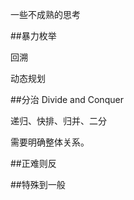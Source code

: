 一些不成熟的思考



##暴力枚举

回溯

动态规划





##分治 Divide and Conquer

递归、快排、归并、二分

需要明确整体关系。  







##正难则反





##特殊到一般

